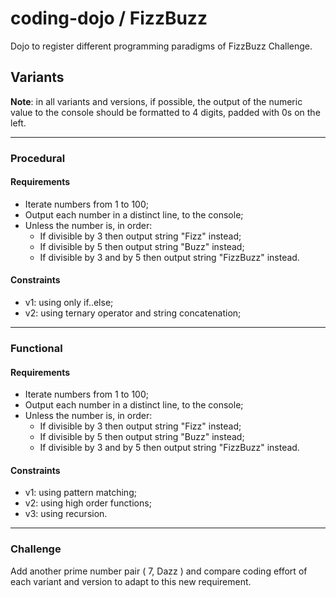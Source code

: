 coding-dojo / FizzBuzz
======================

Dojo to register different programming paradigms of FizzBuzz Challenge.

## Variants

**Note**: in all variants and versions, if possible, the output of the numeric value to the console should be formatted to 4 digits, padded with 0s on the left.

----

### Procedural

#### Requirements

- Iterate numbers from 1 to 100;
- Output each number in a distinct line, to the console;
- Unless the number is, in order:
  - If divisible by 3 then output string "Fizz" instead;
  - If divisible by 5 then output string "Buzz" instead;
  - If divisible by 3 and by 5 then output string "FizzBuzz" instead.

#### Constraints

- v1: using only if..else;
- v2: using ternary operator and string concatenation;

----

### Functional

#### Requirements

- Iterate numbers from 1 to 100;
- Output each number in a distinct line, to the console;
- Unless the number is, in order:
  - If divisible by 3 then output string "Fizz" instead;
  - If divisible by 5 then output string "Buzz" instead;
  - If divisible by 3 and by 5 then output string "FizzBuzz" instead.

#### Constraints

- v1: using pattern matching;
- v2: using high order functions;
- v3: using recursion.

----

### Challenge

Add another prime number pair ( 7, Dazz ) and compare coding effort of each variant and version to adapt to this new requirement.
